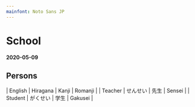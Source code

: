 ```yaml
---
mainfont: Noto Sans JP
---
```

# School

**2020-05-09**

## Persons

| English | Hiragana | Kanji | Romanji |
| Teacher | せんせい | 先生  | Sensei  |
| Student | がくせい | 学生  | Gakusei |


